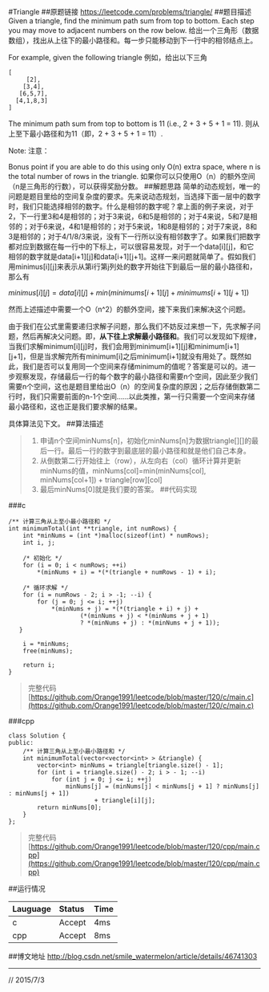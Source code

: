 #Triangle
##原题链接
https://leetcode.com/problems/triangle/
##题目描述
Given a triangle, find the minimum path sum from top to bottom. Each step you may move to adjacent numbers on the row below.
给出一个三角形（数据数组），找出从上往下的最小路径和。每一步只能移动到下一行中的相邻结点上。

For example, given the following triangle
例如，给出以下三角

    [
         [2],
        [3,4],
       [6,5,7],
      [4,1,8,3]
    ]

The minimum path sum from top to bottom is 11 (i.e., 2 + 3 + 5 + 1 = 11).
则从上至下最小路径和为11（即，2 + 3 + 5 + 1 = 11）.

Note:
注意：

Bonus point if you are able to do this using only O(n) extra space, where n is the total number of rows in the triangle.
如果你可以只使用O（n）的额外空间（n是三角形的行数），可以获得奖励分数。
##解题思路
简单的动态规划，唯一的问题是题目里给的空间复杂度的要求。先来说动态规划，当选择下面一层中的数字时，我们只能选择相邻的数字。什么是相邻的数字呢？拿上面的例子来说，对于2，下一行里3和4是相邻的；对于3来说，6和5是相邻的；对于4来说，5和7是相邻的；对于6来说，4和1是相邻的；对于5来说，1和8是相邻的；对于7来说，8和3是相邻的；对于4/1/8/3来说，没有下一行所以没有相邻数字了。如果我们把数字都对应到数据在每一行中的下标上，可以很容易发现，对于一个data[i][j]，和它相邻的数字就是data[i+1][j]和data[i+1][j+1]。这样一来问题就简单了。假如我们用minimus[i][j]来表示从第i行第j列处的数字开始往下到最后一层的最小路径和，那么有

$minimus[i][j] = data[i][j] + min(minimums[i+1][j] + minimums[i+1][j+1])$

然而上述描述中需要一个O（n^2）的额外空间，接下来我们来解决这个问题。

由于我们在公式里需要递归求解子问题，那么我们不妨反过来想一下，先求解子问题，然后再解决父问题。即，**从下往上求解最小路径和**。我们可以发现如下规律，当我们求解minimum[i][j]时，我们会用到minimum[i+1][j]和minimum[i+1][j+1]，但是当求解完所有minimum[i]之后minimum[i+1]就没有用处了。既然如此，我们是否可以复用同一个空间来存储minimum的值呢？答案是可以的。进一步观察发现，存储最后一行的每个数字的最小路径和需要n个空间，因此至少我们需要n个空间，这也是题目里给出O（n）的空间复杂度的原因；之后存储倒数第二行时，我们只需要前面的n-1个空间……以此类推，第一行只需要一个空间来存储最小路径和，这也正是我们要求解的结果。

具体算法见下文。
##算法描述
> 1. 申请n个空间minNums[n]，初始化minNums[n]为数据triangle[][]的最后一行。最后一行的数字到最底层的最小路径和就是他们自己本身。
> 2. 从倒数第二行开始往上（row），从左向右（col）循环计算并更新minNums的值，minNums[col]=min(minNums[col], minNums[col+1]) + triangle[row][col]
> 3. 最后minNums[0]就是我们要的答案。
##代码实现

###c

```
/** 计算三角从上至小最小路径和 */
int minimumTotal(int **triangle, int numRows) {
    int *minNums = (int *)malloc(sizeof(int) * numRows);
    int i, j;

    /* 初始化 */
    for (i = 0; i < numRows; ++i)
        *(minNums + i) = *(*(triangle + numRows - 1) + i);

    /* 循环求解 */
    for (i = numRows - 2; i > -1; --i) {
        for (j = 0; j <= i; ++j)
            *(minNums + j) = *(*(triangle + i) + j) + 
                    (*(minNums + j) < *(minNums + j + 1) 
                    ? *(minNums + j) : *(minNums + j + 1));
   }

    i = *minNums;
    free(minNums);

    return i;
}
```
> 完整代码[https://github.com/Orange1991/leetcode/blob/master/120/c/main.c](https://github.com/Orange1991/leetcode/blob/master/120/c/main.c)

###cpp

```
class Solution {
public:
    /** 计算三角从上至小最小路径和 */
    int minimumTotal(vector<vector<int> > &triangle) {
        vector<int> minNums = triangle[triangle.size() - 1];
        for (int i = triangle.size() - 2; i > - 1; --i)
            for (int j = 0; j <= i; ++j)
                minNums[j] = (minNums[j] < minNums[j + 1] ? minNums[j] : minNums[j + 1])
                        + triangle[i][j];
        return minNums[0];
    }
};
```
> 完整代码[https://github.com/Orange1991/leetcode/blob/master/120/cpp/main.cpp](https://github.com/Orange1991/leetcode/blob/master/120/cpp/main.cpp)

##运行情况

| Lauguage | Status | Time |
| :------- | :----- | :--- |
| c        | Accept | 4ms  |
| cpp      | Accept | 8ms  |

##博文地址
http://blog.csdn.net/smile_watermelon/article/details/46741303

---
// 2015/7/3
